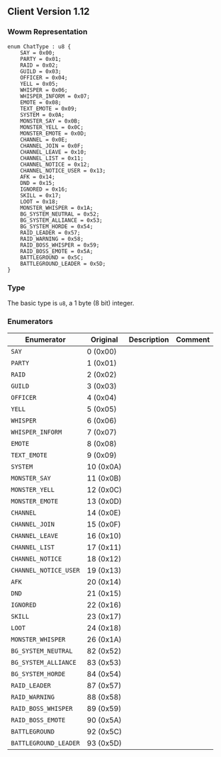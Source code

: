 ## Client Version 1.12

### Wowm Representation
```rust,ignore
enum ChatType : u8 {
    SAY = 0x00;    
    PARTY = 0x01;    
    RAID = 0x02;    
    GUILD = 0x03;    
    OFFICER = 0x04;    
    YELL = 0x05;    
    WHISPER = 0x06;    
    WHISPER_INFORM = 0x07;    
    EMOTE = 0x08;    
    TEXT_EMOTE = 0x09;    
    SYSTEM = 0x0A;    
    MONSTER_SAY = 0x0B;    
    MONSTER_YELL = 0x0C;    
    MONSTER_EMOTE = 0x0D;    
    CHANNEL = 0x0E;    
    CHANNEL_JOIN = 0x0F;    
    CHANNEL_LEAVE = 0x10;    
    CHANNEL_LIST = 0x11;    
    CHANNEL_NOTICE = 0x12;    
    CHANNEL_NOTICE_USER = 0x13;    
    AFK = 0x14;    
    DND = 0x15;    
    IGNORED = 0x16;    
    SKILL = 0x17;    
    LOOT = 0x18;    
    MONSTER_WHISPER = 0x1A;    
    BG_SYSTEM_NEUTRAL = 0x52;    
    BG_SYSTEM_ALLIANCE = 0x53;    
    BG_SYSTEM_HORDE = 0x54;    
    RAID_LEADER = 0x57;    
    RAID_WARNING = 0x58;    
    RAID_BOSS_WHISPER = 0x59;    
    RAID_BOSS_EMOTE = 0x5A;    
    BATTLEGROUND = 0x5C;    
    BATTLEGROUND_LEADER = 0x5D;    
}
```
### Type
The basic type is `u8`, a 1 byte (8 bit) integer.
### Enumerators
| Enumerator | Original  | Description | Comment |
| --------- | -------- | ----------- | ------- |
| `SAY` | 0 (0x00) |  |  |
| `PARTY` | 1 (0x01) |  |  |
| `RAID` | 2 (0x02) |  |  |
| `GUILD` | 3 (0x03) |  |  |
| `OFFICER` | 4 (0x04) |  |  |
| `YELL` | 5 (0x05) |  |  |
| `WHISPER` | 6 (0x06) |  |  |
| `WHISPER_INFORM` | 7 (0x07) |  |  |
| `EMOTE` | 8 (0x08) |  |  |
| `TEXT_EMOTE` | 9 (0x09) |  |  |
| `SYSTEM` | 10 (0x0A) |  |  |
| `MONSTER_SAY` | 11 (0x0B) |  |  |
| `MONSTER_YELL` | 12 (0x0C) |  |  |
| `MONSTER_EMOTE` | 13 (0x0D) |  |  |
| `CHANNEL` | 14 (0x0E) |  |  |
| `CHANNEL_JOIN` | 15 (0x0F) |  |  |
| `CHANNEL_LEAVE` | 16 (0x10) |  |  |
| `CHANNEL_LIST` | 17 (0x11) |  |  |
| `CHANNEL_NOTICE` | 18 (0x12) |  |  |
| `CHANNEL_NOTICE_USER` | 19 (0x13) |  |  |
| `AFK` | 20 (0x14) |  |  |
| `DND` | 21 (0x15) |  |  |
| `IGNORED` | 22 (0x16) |  |  |
| `SKILL` | 23 (0x17) |  |  |
| `LOOT` | 24 (0x18) |  |  |
| `MONSTER_WHISPER` | 26 (0x1A) |  |  |
| `BG_SYSTEM_NEUTRAL` | 82 (0x52) |  |  |
| `BG_SYSTEM_ALLIANCE` | 83 (0x53) |  |  |
| `BG_SYSTEM_HORDE` | 84 (0x54) |  |  |
| `RAID_LEADER` | 87 (0x57) |  |  |
| `RAID_WARNING` | 88 (0x58) |  |  |
| `RAID_BOSS_WHISPER` | 89 (0x59) |  |  |
| `RAID_BOSS_EMOTE` | 90 (0x5A) |  |  |
| `BATTLEGROUND` | 92 (0x5C) |  |  |
| `BATTLEGROUND_LEADER` | 93 (0x5D) |  |  |
